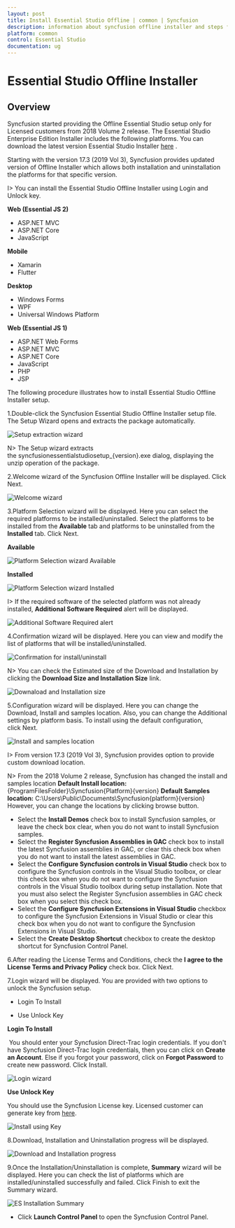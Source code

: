 ```yaml
---
layout: post
title: Install Essential Studio Offline | common | Syncfusion
description: information about syncfusion offline installer and steps for installation
platform: common
control: Essential Studio
documentation: ug
---
```


# Essential Studio Offline Installer


## Overview

Syncfusion started providing the Offline Essential Studio setup only for Licensed customers from 2018 Volume 2 release. The Essential Studio Enterprise Edition Installer includes the following platforms. You can download the latest version Essential Studio Installer [here](https://www.syncfusion.com/downloads/latest-version) . 

Starting with the version 17.3 (2019 Vol 3), Syncfusion provides updated version of Offline Installer which allows both installation and uninstallation the platforms for that specific version.

I> You can install the Essential Studio Offline Installer using Login and Unlock key.

**Web (Essential JS 2)**

* ASP.NET MVC
* ASP.NET Core
* JavaScript

**Mobile**

* Xamarin
* Flutter

**Desktop**

* Windows Forms
* WPF
* Universal Windows Platform

**Web (Essential JS 1)**

* ASP.NET Web Forms
* ASP.NET MVC
* ASP.NET Core
* JavaScript
* PHP
* JSP
 
 
The following procedure illustrates how to install Essential Studio Offline Installer setup. 

1.Double-click the Syncfusion Essential Studio Offline Installer setup file. The Setup Wizard opens and extracts the package automatically.

![Setup extraction wizard](Offline-ES/Step-by-Step-Installation_img1.png)

    
N> The Setup wizard extracts the syncfusionessentialstudiosetup_{version}.exe dialog, displaying the unzip operation of the package.
    
2.Welcome wizard of the Syncfusion Offline Installer will be displayed. Click Next.

![Welcome wizard](Offline-ES/Step-by-Step-Installation_img2.png)

  
3.Platform Selection wizard will be displayed. Here you can select the required platforms to be installed/uninstalled. Select the platforms to be installed from the **Available** tab and platforms to be uninstalled from the **Installed** tab. Click Next.

**Available**
	
![Platform Selection wizard Available](Offline-ES/Step-by-Step-Installation_img3.png)
	
**Installed**
	
![Platform Selection wizard Installed](Offline-ES/Step-by-Step-Installation_img4.png)
	
I> If the required software of the selected platform was not already installed, **Additional Software Required** alert will be displayed.
	
![Additional Software Required alert](Offline-ES/Step-by-Step-Installation_img5.png)
	
4.Confirmation wizard will be displayed. Here you can view and modify the list of platforms that will be installed/uninstalled.

![Confirmation for install/uninstall](Offline-ES/Step-by-Step-Installation_img6.png)
	
N> You can check the Estimated size of the Download and Installation by clicking the **Download Size and Installation Size** link.
	
![Downaload and Installation size](Offline-ES/Step-by-Step-Installation_img7.png)
	

5.Configuration wizard will be displayed. Here you can change the Download, Install and samples location. Also, you can change the Additional settings by platform basis. To install using the default configuration, click Next.

![Install and samples location](Offline-ES/Step-by-Step-Installation_img8.png)
	
I> From version 17.3 (2019 Vol 3), Syncfusion provides option to provide custom download location.
	
   
N> From the 2018 Volume 2 release, Syncfusion has changed the install and samples location 
   **Default Install location:** {ProgramFilesFolder}\Syncfusion\{Platform}\{version}
   **Default Samples location:** C:\Users\Public\Documents\Syncfusion\{platform}\{version}
   However, you can change the locations by clicking browse button.

	
	
* Select the **Install Demos** check box to install Syncfusion samples, or leave the check box clear, when you do not want to install Syncfusion samples.
* Select the **Register Syncfusion Assemblies in GAC** check box to install the latest Syncfusion assemblies in GAC, or clear this check box when you do not want to install the latest assemblies in GAC.
* Select the **Configure Syncfusion controls in Visual Studio** check box to configure the Syncfusion controls in the Visual Studio toolbox, or clear this check box when you do not want to configure the Syncfusion controls in the Visual Studio toolbox during setup installation. Note that you must also select the Register Syncfusion assemblies in GAC check box when you select this check box.
* Select the **Configure Syncfusion Extensions in Visual Studio** checkbox to configure the Syncfusion Extensions in Visual Studio or clear this check box when you do not want to configure the Syncfusion Extensions in Visual Studio.
* Select the **Create Desktop Shortcut** checkbox to create the desktop shortcut for Syncfusion Control Panel.


6.After reading the License Terms and Conditions, check the **I agree to the License Terms and Privacy Policy** check box. Click Next.

7.Login wizard will be displayed. You are provided with two options to unlock the Syncfusion setup.

   
   * Login To Install
   
   * Use Unlock Key

**Login To Install** 

 You should enter your Syncfusion Direct-Trac login credentials. If you don't have Syncfusion Direct-Trac login credentials, then you can click on **Create an Account**. Else if you forgot your password, click on **Forgot Password** to create new password. Click Install.

![Login wizard](Offline-ES/Step-by-Step-Installation_img9.png)

**Use Unlock Key**
   
You should use the Syncfusion License key. Licensed customer can generate key from [here](https://www.syncfusion.com/kb/2326/how-to-generate-syncfusion-setup-unlock-key-from-the-syncfusion-support-account).

![Install using Key](Offline-ES/Step-by-Step-Installation_img10.png)

8.Download, Installation and Uninstallation progress will be displayed.

![Download and Installation progress](Offline-ES/Step-by-Step-Installation_img11.png)

9.Once the Installation/Uninstallation is complete, **Summary** wizard will be displayed. Here you can check the list of platforms which are installed/uninstalled successfully and failed. Click Finish to exit the Summary wizard. 

![ES Installation Summary](Offline-ES/Step-by-Step-Installation_img12.png)
	
* Click **Launch Control Panel** to open the Syncfusion Control Panel.

